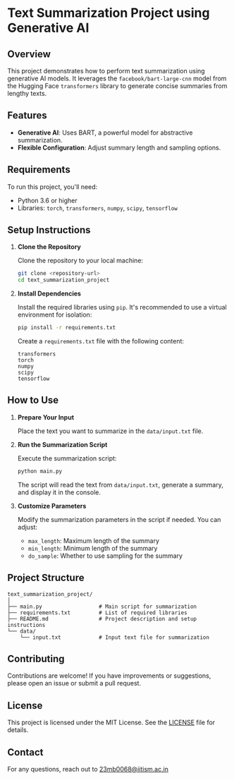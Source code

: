 # Text Summarization Project using Generative AI

## Overview

This project demonstrates how to perform text summarization using generative AI models. It leverages the `facebook/bart-large-cnn` model from the Hugging Face `transformers` library to generate concise summaries from lengthy texts.

## Features

- **Generative AI**: Uses BART, a powerful model for abstractive summarization.
- **Flexible Configuration**: Adjust summary length and sampling options.

## Requirements

To run this project, you'll need:

- Python 3.6 or higher
- Libraries: `torch`, `transformers`, `numpy`, `scipy`, `tensorflow`

## Setup Instructions

1. **Clone the Repository**

   Clone the repository to your local machine:

   ```bash
   git clone <repository-url>
   cd text_summarization_project
   ```

2. **Install Dependencies**

   Install the required libraries using `pip`. It's recommended to use a virtual environment for isolation:

   ```bash
   pip install -r requirements.txt
   ```

   Create a `requirements.txt` file with the following content:

   ```
   transformers
   torch
   numpy
   scipy
   tensorflow
   ```

## How to Use

1. **Prepare Your Input**

   Place the text you want to summarize in the `data/input.txt` file. 

2. **Run the Summarization Script**

   Execute the summarization script:

   ```bash
   python main.py
   ```

   The script will read the text from `data/input.txt`, generate a summary, and display it in the console.

3. **Customize Parameters**

   Modify the summarization parameters in the script if needed. You can adjust:

   - `max_length`: Maximum length of the summary
   - `min_length`: Minimum length of the summary
   - `do_sample`: Whether to use sampling for the summary

## Project Structure

```
text_summarization_project/
│
├── main.py                  # Main script for summarization
├── requirements.txt         # List of required libraries
├── README.md                # Project description and setup instructions
└── data/
    └── input.txt            # Input text file for summarization
```

## Contributing

Contributions are welcome! If you have improvements or suggestions, please open an issue or submit a pull request.

## License

This project is licensed under the MIT License. See the [LICENSE](LICENSE) file for details.

## Contact

For any questions, reach out to 23mb0068@iitism.ac.in
